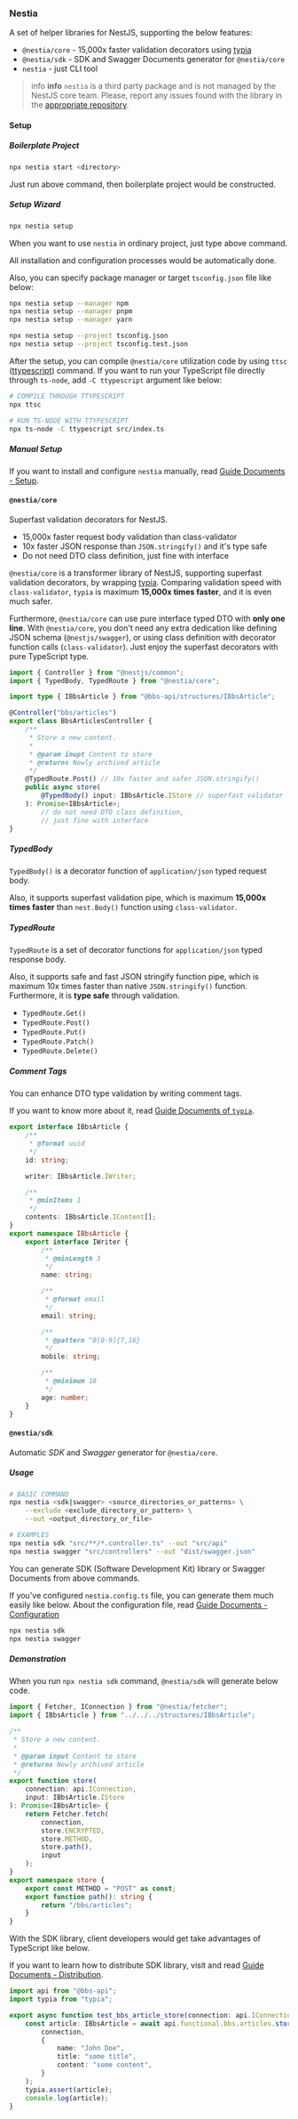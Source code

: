 ### Nestia

A set of helper libraries for NestJS, supporting the below features:

  - `@nestia/core` - 15,000x faster validation decorators using [typia](https://github.com/samchon/typia)
  - `@nestia/sdk` - SDK and Swagger Documents generator for `@nestia/core`
  - `nestia` - just CLI tool

> info **info** `nestia` is a third party package and is not managed by the NestJS core team. Please, report any issues found with the library in the [appropriate repository](https://github.com/samchon/nestia).
#### Setup

##### Boilerplate Project

```bash
npx nestia start <directory>
```

Just run above command, then boilerplate project would be constructed.

##### Setup Wizard

```bash
npx nestia setup
```

When you want to use `nestia` in ordinary project, just type above command.

All installation and configuration processes would be automatically done.

Also, you can specify package manager or target `tsconfig.json` file like below:

```bash
npx nestia setup --manager npm
npx nestia setup --manager pnpm
npx nestia setup --manager yarn

npx nestia setup --project tsconfig.json
npx nestia setup --project tsconfig.test.json
```

After the setup, you can compile `@nestia/core` utilization code by using `ttsc` ([ttypescript](https://github.com/cevek/ttypescript)) command. If you want to run your TypeScript file directly through `ts-node`, add `-C ttypescript` argument like below:

```bash
# COMPILE THROUGH TTYPESCRIPT
npx ttsc

# RUN TS-NODE WITH TTYPESCRIPT
npx ts-node -C ttypescript src/index.ts
```

##### Manual Setup

If you want to install and configure `nestia` manually, read [Guide Documents - Setup](https://github.com/samchon/nestia/wiki/Setup).
#### `@nestia/core`

Superfast validation decorators for NestJS.

  - 15,000x faster request body validation than class-validator
  - 10x faster JSON response than `JSON.stringify()` and it's type safe
  - Do not need DTO class definition, just fine with interface

`@nestia/core` is a transformer library of NestJS, supporting superfast validation decorators, by wrapping [typia](https://github.com/samchon/typia). Comparing validation speed with `class-validator`, `typia` is maximum **15,000x times faster**, and it is even much safer.

Furthermore, `@nestia/core` can use pure interface typed DTO with **only one line**. With `@nestia/core`, you don't need any extra dedication like defining JSON schema (`@nestjs/swagger`), or using class definition with decorator function calls (`class-validator`). Just enjoy the superfast decorators with pure TypeScript type.

```typescript
import { Controller } from "@nestjs/common";
import { TypedBody, TypedRoute } from "@nestia/core";

import type { IBbsArticle } from "@bbs-api/structures/IBbsArticle";

@Controller("bbs/articles")
export class BbsArticlesController {
    /** 
     * Store a new content.
     * 
     * @param inupt Content to store
     * @returns Newly archived article
     */
    @TypedRoute.Post() // 10x faster and safer JSON.stringify()
    public async store(
        @TypedBody() input: IBbsArticle.IStore // superfast validator
    ): Promise<IBbsArticle>; 
        // do not need DTO class definition, 
        // just fine with interface
}
```

##### TypedBody

`TypedBody()` is a decorator function of `application/json` typed request body.

Also, it supports superfast validation pipe, which is maximum **15,000x times faster** than `nest.Body()` function using `class-validator`.

##### TypedRoute

`TypedRoute` is a set of decorator functions for `application/json` typed response body.

Also, it supports safe and fast JSON stringify function pipe, which is maximum 10x times faster than native `JSON.stringify()` function. Furthermore, it is **type safe** through validation.

  - `TypedRoute.Get()`
  - `TypedRoute.Post()`
  - `TypedRoute.Put()`
  - `TypedRoute.Patch()`
  - `TypedRoute.Delete()`

##### Comment Tags

You can enhance DTO type validation by writing comment tags.

If you want to know more about it, read [Guide Documents of `typia`](https://github.com/samchon/typia/wiki/Runtime-Validators#comment-tags).

```typescript
export interface IBbsArticle {
    /**
     * @format uuid
     */
    id: string;

    writer: IBbsArticle.IWriter;

    /**
     * @minItems 1
     */
    contents: IBbsArticle.IContent[];
}
export namespace IBbsArticle {
    export interface IWriter {
        /**
         * @minLength 3
         */
        name: string;

        /**
         * @format email
         */
        email: string;

        /**
         * @pattern ^0[0-9]{7,16}
         */
        mobile: string;

        /**
         * @minimum 18
         */
        age: number;
    }
}
```
#### `@nestia/sdk`

Automatic *SDK* and *Swagger* generator for `@nestia/core`.

##### Usage

```bash
# BASIC COMMAND
npx nestia <sdk|swagger> <source_directories_or_patterns> \
    --exclude <exclude_directory_or_pattern> \
    --out <output_directory_or_file>

# EXAMPLES
npx nestia sdk "src/**/*.controller.ts" --out "src/api"
npx nestia swagger "src/controllers" --out "dist/swagger.json"
```

You can generate SDK (Software Development Kit) library or Swagger Documents from above commands.

If you've configured `nestia.config.ts` file, you can generate them much easily like below. About the configuration file, read [Guide Documents - Configuration](https://github.com/samchon/nestia/wiki/Configuration)

```bash
npx nestia sdk
npx nestia swagger
```

##### Demonstration

When you run `npx nestia sdk` command, `@nestia/sdk` will generate below code.

```typescript
import { Fetcher, IConnection } from "@nestia/fetcher";
import { IBbsArticle } from "../../../structures/IBbsArticle";

/**
 * Store a new content.
 * 
 * @param input Content to store
 * @returns Newly archived article
 */
export function store(
    connection: api.IConnection, 
    input: IBbsArticle.IStore
): Promise<IBbsArticle> {
    return Fetcher.fetch(
        connection,
        store.ENCRYPTED,
        store.METHOD,
        store.path(),
        input
    );
}
export namespace store {
    export const METHOD = "POST" as const;
    export function path(): string {
        return "/bbs/articles";
    }
}
```

With the SDK library, client developers would get take advantages of TypeScript like below. 

If you want to learn how to distribute SDK library, visit and read [Guide Documents - Distribution](https://github.com/samchon/nestia/wiki/Distribution).

```typescript
import api from "@bbs-api";
import typia from "typia";

export async function test_bbs_article_store(connection: api.IConnection) {
    const article: IBbsArticle = await api.functional.bbs.articles.store(
        connection,
        {
            name: "John Doe",
            title: "some title",
            content: "some content",
        }
    );
    typia.assert(article);
    console.log(article);
}
```